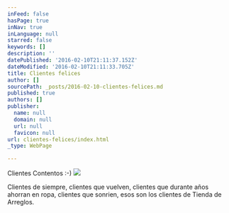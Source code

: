 ```yaml
---
inFeed: false
hasPage: true
inNav: true
inLanguage: null
starred: false
keywords: []
description: ''
datePublished: '2016-02-10T21:11:37.152Z'
dateModified: '2016-02-10T21:11:33.705Z'
title: Clientes felices
author: []
sourcePath: _posts/2016-02-10-clientes-felices.md
published: true
authors: []
publisher:
  name: null
  domain: null
  url: null
  favicon: null
url: clientes-felices/index.html
_type: WebPage

---
```

Clientes Contentos  :-)
![](https://the-grid-user-content.s3-us-west-2.amazonaws.com/262a929c-8602-4205-98ab-c52c8d1b8691.jpg)

Clientes de siempre, clientes que vuelven, clientes que durante años ahorran en ropa, clientes que sonrien, esos son los clientes de Tienda de Arreglos.